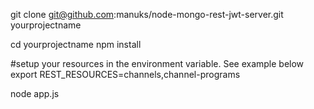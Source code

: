 git clone git@github.com:manuks/node-mongo-rest-jwt-server.git yourprojectname

cd yourprojectname
npm install

#setup your resources in the environment variable. See example below
export REST_RESOURCES=channels,channel-programs

node app.js

